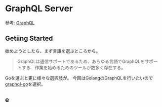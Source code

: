 # GraphQL Server

参考: [GraphQL](https://graphql.org/)

## Getiing Started

始めようとしたら、まず言語を選ぶところから。

> GraphQLは通信サポートであるため、あらゆる言語でGraphQLをサポートする、作業を始めるためのツールが数多く存在する。

Goを選ぶと更に様々な選択肢が。
今回はGolangのGraphQLを行いたいので [graphql-go](https://github.com/graphql-go/graphql)を選択。

## e
